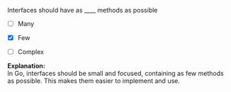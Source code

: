 Interfaces should have as ____ methods as possible

- [ ] Many

- [x] Few

- [ ] Complex

**Explanation:**  
In Go, interfaces should be small and focused, containing as few methods as possible. This makes them easier to implement and use.